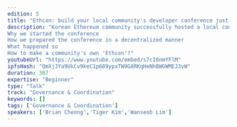 ```yaml
---
edition: 5
title: "Ethcon: build your local community's developer conference just like building an opensource together"
description: "Korean Ethereum community successfully hosted a local community-driven Ethereum developers' conference in May 27th-28th, 2019. 60 speakers, 500 participants, 16 donators, 16 sponsors, 11 media partners, and 20 volunteers made the conference together. Also, 'Ethcon Korea' could get grants from Ethereum Foundation for the effort to focus on the local voices and shed light on them. This speech tells about how we built that solely run by volunteering like building an open source together. To be more specific, we want to share our experience with other local communities and encourage them to make their own Ethcons through the following agendas:
Why we started the conference
How we prepared the conference in a decentralized manner
What happened so
How to make a community's own 'Ethcon'?"
youtubeUrl: "https://www.youtube.com/embed/s7cI6nmYFlM"
ipfsHash: "QmXjJYa9UkCv9keC1p689ypxTW9GARKqHeNhBWGWMEJ3vW"
duration: 307
expertise: "Beginner"
type: "Talk"
track: "Governance & Coordination"
keywords: []
tags: ['Governance & Coordination']
speakers: ['Brian Cheong','Tiger Kim','Wanseob Lim']
---
```

